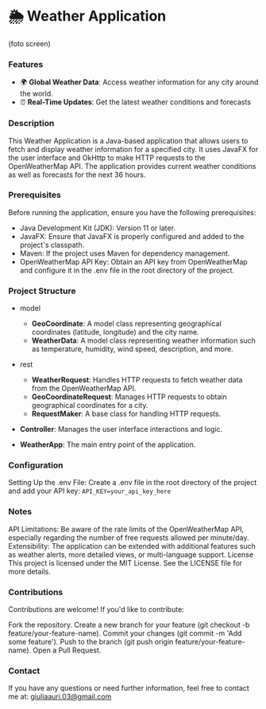 # 🌦️ Weather Application
(foto screen)
### Features

- 🌍 **Global Weather Data**: Access weather information for any city around the world.
- ⏰ **Real-Time Updates**: Get the latest weather conditions and forecasts
### Description
This Weather Application is a Java-based application that allows users to fetch and display weather information for a specified city. It uses JavaFX for the user interface and OkHttp to make HTTP requests to the OpenWeatherMap API. The application provides current weather conditions as well as forecasts for the next 36 hours.

### Prerequisites
Before running the application, ensure you have the following prerequisites:

- Java Development Kit (JDK): Version 11 or later.
- JavaFX: Ensure that JavaFX is properly configured and added to the project's classpath.
- Maven: If the project uses Maven for dependency management.
- OpenWeatherMap API Key: Obtain an API key from OpenWeatherMap and configure it in the .env file in the root directory of the project.

### Project Structure

- model
  - **GeoCoordinate**: A model class representing geographical coordinates (latitude, longitude) and the city name. 
  - **WeatherData**: A model class representing weather information such as temperature, humidity, wind speed, description, and more.

- rest
  - **WeatherRequest**: Handles HTTP requests to fetch weather data from the OpenWeatherMap API.
  - **GeoCoordinateRequest**: Manages HTTP requests to obtain geographical coordinates for a city.
  - **RequestMaker**: A base class for handling HTTP requests.
- **Controller**: Manages the user interface interactions and logic.
- **WeatherApp**: The main entry point of the application.

### Configuration
Setting Up the .env File:
Create a .env file in the root directory of the project and add your API key:
`API_KEY=your_api_key_here`

### Notes
API Limitations: Be aware of the rate limits of the OpenWeatherMap API, especially regarding the number of free requests allowed per minute/day.
Extensibility: The application can be extended with additional features such as weather alerts, more detailed views, or multi-language support.
License
This project is licensed under the MIT License. See the LICENSE file for more details.

### Contributions
Contributions are welcome! If you'd like to contribute:

Fork the repository.
Create a new branch for your feature (git checkout -b feature/your-feature-name).
Commit your changes (git commit -m 'Add some feature').
Push to the branch (git push origin feature/your-feature-name).
Open a Pull Request.

### Contact
If you have any questions or need further information, feel free to contact me at: giuliaauri.03@gmail.com